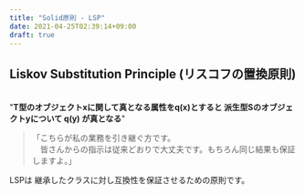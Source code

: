 ```yaml
---
title: "Solid原則 - LSP"
date: 2021-04-25T02:39:14+09:00
draft: true
---
```


## Liskov Substitution Principle (リスコフの置換原則)
&nbsp;  
"**T型のオブジェクトxに関して真となる属性をq(x)とすると 派生型Sのオブジェクトyについて q(y) が真となる**"

> 「こちらが私の業務を引き継ぐ方です。  
> 　皆さんからの指示は従来どおりで大丈夫です。もちろん同じ結果も保証しますよ。」

LSPは 継承したクラスに対し互換性を保証させるための原則です。
